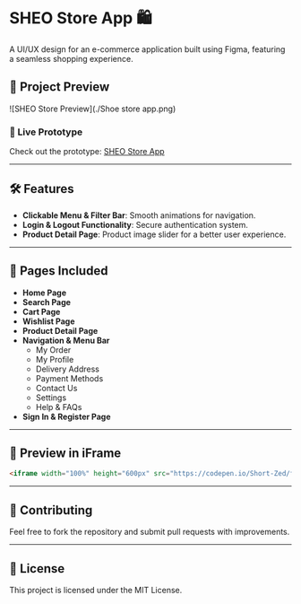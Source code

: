 # SHEO Store App 🛍️  
A UI/UX design for an e-commerce application built using Figma, featuring a seamless shopping experience.  

## 📸 Project Preview  
![SHEO Store Preview](./Shoe store app.png)  

### 🔗 Live Prototype  
Check out the prototype: [SHEO Store App](https://codepen.io/Short-Zed/full/KwKWOMp)  

---

## 🛠️ Features  
- **Clickable Menu & Filter Bar**: Smooth animations for navigation.  
- **Login & Logout Functionality**: Secure authentication system.  
- **Product Detail Page**: Product image slider for a better user experience.  

---

## 📌 Pages Included  
- **Home Page**  
- **Search Page**  
- **Cart Page**  
- **Wishlist Page**  
- **Product Detail Page**  
- **Navigation & Menu Bar**  
  - My Order  
  - My Profile  
  - Delivery Address  
  - Payment Methods  
  - Contact Us  
  - Settings  
  - Help & FAQs  
- **Sign In & Register Page**  

---

## 🎥 Preview in iFrame  
```html  
<iframe width="100%" height="600px" src="https://codepen.io/Short-Zed/full/KwKWOMp" frameborder="0"></iframe>  
```  

---

## 📢 Contributing  
Feel free to fork the repository and submit pull requests with improvements.  

---

## 📜 License  
This project is licensed under the MIT License.

